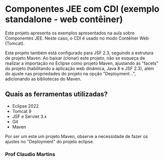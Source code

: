 # Componentes JEE com CDI (exemplo standalone - web contêiner)
Este projeto apresenta os exemplos apresentados na aula sobre Componentes JEE.
Neste caso, o CDI é usado no modo Contêiner Web (Tomcat). 

Este projeto também está configurado para JSF 2.3, seguindo a estrutura de projeto Maven.
Ao baixar (clonar) este projeto, não se esqueça de realizar a importação no Eclipse como projeto Maven, ajustando as "facets" do projeto (habilitando a aplicação web dinâmica, Java 8 e JSF 2.3), além do ajuste nas propriedades do projeto na opção "Deployment...", adicionando as bibliotecas do Maven.
 
## Quais as ferramentas utilizadas?
 * Eclipse 2022
 * Tomcat 9
 * JSF e Servlet 3.x
 * Git 
 * Maven
 
 Por ser um este um projeto Maven, observe a necessidade de fazer os ajustes no "Deployment" do projeto eclipse.

### Prof Claudio Martins